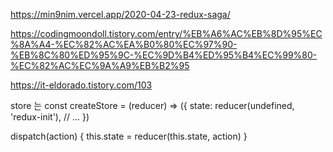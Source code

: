 
https://min9nim.vercel.app/2020-04-23-redux-saga/

https://codingmoondoll.tistory.com/entry/%EB%A6%AC%EB%8D%95%EC%8A%A4-%EC%82%AC%EA%B0%80%EC%97%90-%EB%8C%80%ED%95%9C-%EC%9D%B4%ED%95%B4%EC%99%80-%EC%82%AC%EC%9A%A9%EB%B2%95

https://it-eldorado.tistory.com/103

store 는
const createStore = (reducer) => ({
  state: reducer(undefined, 'redux-init'),
  // ...
})

dispatch(action) {
  this.state = reducer(this.state, action)
}

